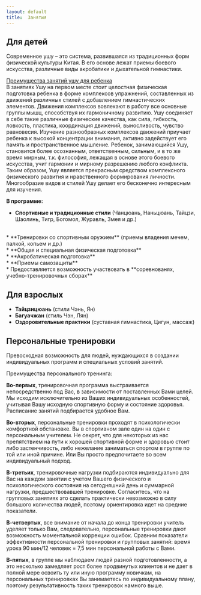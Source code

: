 ```yaml
---
layout: default
title:  Занятия
---
```

## Для детей

Современное ушу – это система, развившаяся из традиционных форм физической культуры Китая. В его основе лежат приемы боевого искусства, различные виды акробатики и дыхательной гимнастики.

<u>Преимущества занятий ушу для ребенка</u>
<br>
В занятиях Ушу на первом месте стоит целостная физическая подготовка ребенка в форме комплексов упражнений, составленных из движений различных стилей с добавлением гимнастических элементов. Движения комплексов вовлекают в работу все основные группы мышц, способствуя их гармоничному развитию. Ушу соединяет в себе такие различные физические качества, как сила, гибкость, ловкость, пластика, координация движений, выносливость, чувство равновесия. Изучение разнообразных комплексов движений приучает ребенка к высокой концентрации внимания, активно задействует его память и пространственное мышление. Ребенок, занимающийся Ушу, становится более осознанным, ответственным, сильным, и в то же время мирным, т.к. философия, лежащая в основе этого боевого искусства, учит гармонии и мирному разрешению любого конфликта. Таким образом, Ушу является прекрасным средством комплексного физического развития и нравственного формирования личности. Многообразие видов и стилей Ушу делает его бесконечно интересным для изучения.

**В программе:**
<br>
* **Спортивные и традиционные стили** (Чанцюань, Наньцюань, Тайцзи, Шаолинь, Тигр, Богомол, Журавль, Змея и др.)
<br>
* **Тренировки со спортивным оружием** (приемы владения мечем, палкой, копьем и др.)
<br>
* **Общая и специальная физическая подготовка**
<br>
* **Акробатическая подготовка**
<br>
* **Приемы самозащиты**
<br>
* Предоставляется возможность участвовать в **соревнованях, учебно-тренировочных сборах**

## Для взрослых
* **Тайцзицюань** (стили Чэнь, Ян)
* **Багуачжан** (стиль Чэн, Лян)
* **Оздоровительные практики** (суставная гимнастика, Цигун, массаж)

## Персональные тренировки
Превосходная возможность для людей, нуждающихся в создании индивидуальных программ и специальных условий занятий.

Преимущества персонального тренинга:

**Во-первых**,
тренировочная программа выстраивается непосредственно под Вас,
в зависимости от поставленных Вами целей.
Мы исходим исключительно из Ваших индивидуальных особенностей,
учитывая Вашу исходную спортивную форму и состояние здоровья.
Расписание занятий подбирается удобное Вам.

**Во-вторых**,
персональные тренировки проходят в психологически комфортной обстановке.
Вы в спортивном зале один на один с персональным учителем.
Не секрет, что для некоторых из нас препятствием на пути к хорошей спортивной форме и здоровью стоит либо застенчивость,
либо нежелание заниматься спортом в группе по той или иной причине.
Или Вы просто предпочитаете во всем индивидуальный подход.

**В-третьих**,
тренировочные нагрузки подбираются индивидуально для Вас
на каждом занятии с учетом Вашего физического и психологического состояния
на сегодняшний день и суммарной нагрузки, предшествовавшей тренировке.
Согласитесь, что на групповых занятиях это сделать практически невозможно
в силу большого количества людей, поэтому ориентировка идет на средние показатели.

**В-четвертых**,
все внимание от начала до конца тренировки учитель уделяет только Вам,
следовательно, персональные тренировки дают возможность моментальной коррекции ошибок.
Сравним показатели эффективности персональной тренировки и групповых занятий:
время урока 90 мин/12 человек = 7,5 мин персональной работы с Вами.

**В-пятых**,
в группе мы наблюдаем людей разной подготовленности,
а это несколько замедляет рост более продвинутых клиентов
и не дает в полной мере освоить ту или иную программу новичкам,
на персональных тренировках Вы занимаетесь по индивидуальному плану,
поэтому результативность таких тренировок намного выше.
